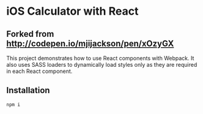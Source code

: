 # iOS Calculator with React
## Forked from http://codepen.io/mjijackson/pen/xOzyGX

This project demonstrates how to use React components with Webpack. It also uses SASS loaders to dynamically load styles only as they are required in each React component.



## Installation

`npm i`

